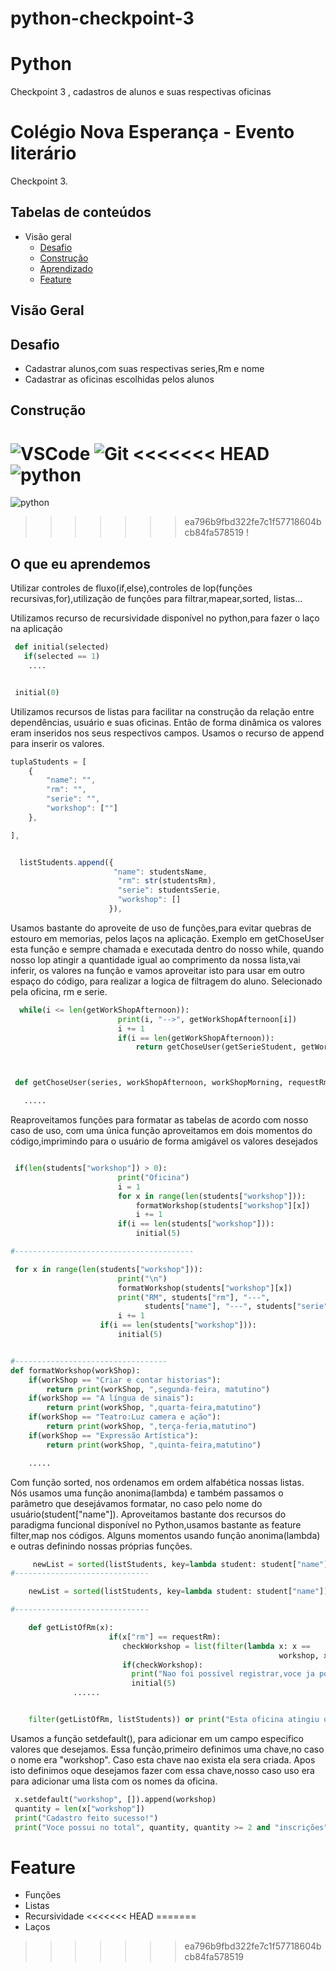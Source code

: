 # python-checkpoint-3

# Python

Checkpoint 3 , cadastros de alunos e suas respectivas oficinas

# Colégio Nova Esperança - Evento literário

Checkpoint 3.

## Tabelas de conteúdos

- Visão geral
  - <a href='#Desafio' > Desafio </a>
  - <a href='#Construção' > Construção </a>
  - <a href='#o-que-eu-aprendi' > Aprendizado </a>
  - <a href='#Feature' > Feature </a>

## Visão Geral

## Desafio

- Cadastrar alunos,com suas respectivas series,Rm e nome
- Cadastrar as oficinas escolhidas pelos alunos

## Construção

![VSCode](https://img.shields.io/badge/-VSCode-0085D1?style=flat-square&logo=visual-studio-code&logoColor=white)
![Git](https://img.shields.io/badge/-Git-F05032?style=flat-square&logo=git&logoColor=white)
<<<<<<< HEAD
![python](https://img.shields.io/badge/-reactnative-212121?style=flat-square&logo=python&logoColor=white)
=======
![python](https://img.shields.io/badge/-python-212121?style=flat-square&logo=python&logoColor=white)
>>>>>>> ea796b9fbd322fe7c1f57718604bcb84fa578519
!

## O que eu aprendemos

Utilizar controles de fluxo(if,else),controles de lop(funções recursivas,for),utilização de funções para filtrar,mapear,sorted, listas...

Utilizamos recurso de recursividade disponível no python,para fazer o laço na aplicação

```python
 def initial(selected)
   if(selected == 1)
    ....


 initial(0)
```

Utilizamos recursos de listas para facilitar na construção da relação entre dependências,
usuário e suas oficinas.
Então de forma dinâmica os valores eram inseridos nos seus respectivos campos.
Usamos o recurso de append para inserir os valores.

```typeScript
tuplaStudents = [
    {
        "name": "",
        "rm": "",
        "serie": "",
        "workshop": [""]
    },

],


  listStudents.append({
                       "name": studentsName,
                        "rm": str(studentsRm),
                        "serie": studentsSerie,
                        "workshop": []
                      }),
```

Usamos bastante do aproveite de uso de funções,para evitar quebras de estouro em memorias, pelos
laços na aplicação.
Exemplo em getChoseUser esta função e sempre chamada e executada dentro do nosso while,
quando nosso lop atingir a quantidade igual ao comprimento da nossa lista,vai inferir,
os valores na função e vamos aproveitar isto para usar em outro espaço do código, para realizar
a logica de filtragem do aluno. Selecionado pela oficina, rm e serie.

```python
  while(i <= len(getWorkShopAfternoon)):
                        print(i, "-->", getWorkShopAfternoon[i])
                        i += 1
                        if(i == len(getWorkShopAfternoon)):
                            return getChoseUser(getSerieStudent, getWorkShopAfternoon, getWorkShopMorning, requestRm)



 def getChoseUser(series, workShopAfternoon, workShopMorning, requestRm):

   .....

```

Reaproveitamos funções para formatar as tabelas de acordo com nosso caso de uso, com uma única função aproveitamos em dois momentos do código,imprimindo para o usuário de forma amigável os valores desejados</br>

```python

 if(len(students["workshop"]) > 0):
                        print("Oficina")
                        i = 1
                        for x in range(len(students["workshop"])):
                            formatWorkshop(students["workshop"][x])
                            i += 1
                        if(i == len(students["workshop"])):
                            initial(5)

#----------------------------------------

 for x in range(len(students["workshop"])):
                        print("\n")
                        formatWorkshop(students["workshop"][x])
                        print("RM", students["rm"], "---",
                              students["name"], "---", students["serie"])
                        i += 1
                    if(i == len(students["workshop"])):
                        initial(5)


#----------------------------------
def formatWorkshop(workShop):
    if(workShop == "Criar e contar historias"):
        return print(workShop, ",segunda-feira, matutino")
    if(workShop == "A língua de sinais"):
        return print(workShop, ",quarta-feira,matutino")
    if(workShop == "Teatro:Luz camera e ação"):
        return print(workShop, ",terça-feria,matutino")
    if(workShop == "Expressão Artística"):
        return print(workShop, ",quinta-feira,matutino")

    .....

```

Com função sorted, nos ordenamos em ordem alfabética nossas listas.</br>
Nós usamos uma função anonima(lambda) e também passamos o parâmetro que desejávamos formatar,
no caso pelo nome do usuário(student["name"]).
Aproveitamos bastante dos recursos do paradigma funcional disponível no Python,usamos bastante as feature filter,map nos códigos. Alguns momentos usando função anonima(lambda) e outras definindo nossas próprias funções.

```python
     newList = sorted(listStudents, key=lambda student: student["name"])
#------------------------------

    newList = sorted(listStudents, key=lambda student: student["name"])

#------------------------------

    def getListOfRm(x):
                      if(x["rm"] == requestRm):
                         checkWorkshop = list(filter(lambda x: x ==
                                                            workshop, x["workshop"]))
                         if(checkWorkshop):
                           print("Nao foi possível registrar,voce ja possui essa oficina no cadastro")
                           initial(5)
              ......


    filter(getListOfRm, listStudents)) or print("Esta oficina atingiu o limite de registros")

```

Usamos a função setdefault(), para adicionar em um campo especifico valores que desejamos.
Essa função,primeiro definimos uma chave,no caso o nome era "workshop". Caso esta chave nao exista ela sera criada. Apos isto definimos oque desejamos fazer com essa chave,nosso caso uso era para adicionar uma lista com os nomes da oficina.

```python
 x.setdefault("workshop", []).append(workshop)
 quantity = len(x["workshop"])
 print("Cadastro feito sucesso!")
 print("Voce possui no total", quantity, quantity >= 2 and "inscrições" or "inscrição")
```

# Feature

- Funções
- Listas
- Recursividade
<<<<<<< HEAD
=======
- Laços
>>>>>>> ea796b9fbd322fe7c1f57718604bcb84fa578519
